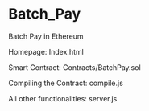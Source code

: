 # Batch_Pay
Batch Pay in Ethereum 


Homepage: Index.html   

Smart Contract: Contracts/BatchPay.sol

Compiling the Contract: compile.js

All other functionalities: server.js

